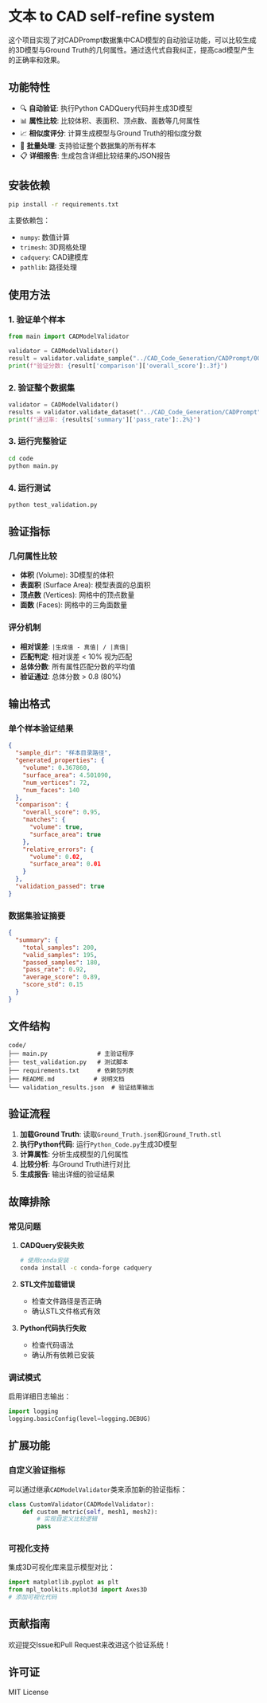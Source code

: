 # 文本 to CAD self-refine system

这个项目实现了对CADPrompt数据集中CAD模型的自动验证功能，可以比较生成的3D模型与Ground Truth的几何属性。通过迭代式自我纠正，提高cad模型产生的正确率和效果。

## 功能特性

- 🔍 **自动验证**: 执行Python CADQuery代码并生成3D模型
- 📊 **属性比较**: 比较体积、表面积、顶点数、面数等几何属性
- 📈 **相似度评分**: 计算生成模型与Ground Truth的相似度分数
- 📁 **批量处理**: 支持验证整个数据集的所有样本
- 📋 **详细报告**: 生成包含详细比较结果的JSON报告

## 安装依赖

```bash
pip install -r requirements.txt
```

主要依赖包：
- `numpy`: 数值计算
- `trimesh`: 3D网格处理
- `cadquery`: CAD建模库
- `pathlib`: 路径处理

## 使用方法

### 1. 验证单个样本

```python
from main import CADModelValidator

validator = CADModelValidator()
result = validator.validate_sample("../CAD_Code_Generation/CADPrompt/00000007")
print(f"验证分数: {result['comparison']['overall_score']:.3f}")
```

### 2. 验证整个数据集

```python
validator = CADModelValidator()
results = validator.validate_dataset("../CAD_Code_Generation/CADPrompt")
print(f"通过率: {results['summary']['pass_rate']:.2%}")
```

### 3. 运行完整验证

```bash
cd code
python main.py
```

### 4. 运行测试

```bash
python test_validation.py
```

## 验证指标

### 几何属性比较
- **体积** (Volume): 3D模型的体积
- **表面积** (Surface Area): 模型表面的总面积
- **顶点数** (Vertices): 网格中的顶点数量
- **面数** (Faces): 网格中的三角面数量

### 评分机制
- **相对误差**: `|生成值 - 真值| / |真值|`
- **匹配判定**: 相对误差 < 10% 视为匹配
- **总体分数**: 所有属性匹配分数的平均值
- **验证通过**: 总体分数 > 0.8 (80%)

## 输出格式

### 单个样本验证结果
```json
{
  "sample_dir": "样本目录路径",
  "generated_properties": {
    "volume": 0.367860,
    "surface_area": 4.501090,
    "num_vertices": 72,
    "num_faces": 140
  },
  "comparison": {
    "overall_score": 0.95,
    "matches": {
      "volume": true,
      "surface_area": true
    },
    "relative_errors": {
      "volume": 0.02,
      "surface_area": 0.01
    }
  },
  "validation_passed": true
}
```

### 数据集验证摘要
```json
{
  "summary": {
    "total_samples": 200,
    "valid_samples": 195,
    "passed_samples": 180,
    "pass_rate": 0.92,
    "average_score": 0.89,
    "score_std": 0.15
  }
}
```

## 文件结构

```
code/
├── main.py              # 主验证程序
├── test_validation.py   # 测试脚本
├── requirements.txt     # 依赖包列表
├── README.md           # 说明文档
└── validation_results.json  # 验证结果输出
```

## 验证流程

1. **加载Ground Truth**: 读取`Ground_Truth.json`和`Ground_Truth.stl`
2. **执行Python代码**: 运行`Python_Code.py`生成3D模型
3. **计算属性**: 分析生成模型的几何属性
4. **比较分析**: 与Ground Truth进行对比
5. **生成报告**: 输出详细的验证结果

## 故障排除

### 常见问题

1. **CADQuery安装失败**
   ```bash
   # 使用conda安装
   conda install -c conda-forge cadquery
   ```

2. **STL文件加载错误**
   - 检查文件路径是否正确
   - 确认STL文件格式有效

3. **Python代码执行失败**
   - 检查代码语法
   - 确认所有依赖已安装

### 调试模式

启用详细日志输出：
```python
import logging
logging.basicConfig(level=logging.DEBUG)
```

## 扩展功能

### 自定义验证指标
可以通过继承`CADModelValidator`类来添加新的验证指标：

```python
class CustomValidator(CADModelValidator):
    def custom_metric(self, mesh1, mesh2):
        # 实现自定义比较逻辑
        pass
```

### 可视化支持
集成3D可视化库来显示模型对比：

```python
import matplotlib.pyplot as plt
from mpl_toolkits.mplot3d import Axes3D
# 添加可视化代码
```

## 贡献指南

欢迎提交Issue和Pull Request来改进这个验证系统！

## 许可证

MIT License 
